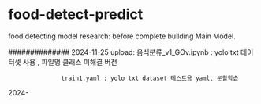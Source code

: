 # food-detect-predict
food detecting model research: before complete building Main Model.


##############
2024-11-25 upload: 음식분류_v1_GOv.ipynb : yolo txt 데이터셋 사용 , 파일명 클래스 미해결 버전
                   
                   train1.yaml : yolo txt dataset 테스트용 yaml, 분할학습 

2024-

